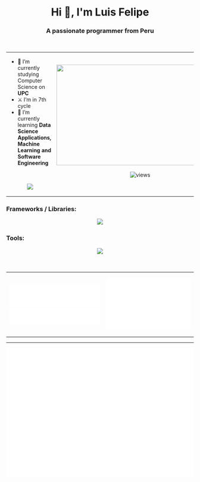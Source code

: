 <h1 align="center">Hi 👋, I'm Luis Felipe</h1>
<h3 align="center">A passionate programmer from Peru</h3>
<br>
<!-- FEED -->



<table> 
  <tr>
    <td>
      <ul>
	<li> 🔭 I’m currently studying Computer Science on <b>UPC</b></li>
	<li> ⚔ I’m in 7th cycle	</li>
	<li>🎢 I’m currently learning <b>Data Science Applications, Machine Learning and Software Engineering</b></li>
      </ul>
    </br>
      <p align=center>
      	<picture>
		<source>
		<img align="center" src="https://spotify-github-profile.vercel.app/api/view?uid=a3xpnru6loal4xlmxwvfq6u1t&cover_image=true&theme=novatorem&show_offline=true&background_color=121212&interchange=true&bar_color=53b14f&bar_color_cover=true">
      	</picture>
      </p>
    </td>
    <td >
     <picture>
	<source>
	<img src="https://github.com/Anmol-Baranwal/Cool-GIFs-For-GitHub/assets/74038190/0c7eb6ed-663b-4ce4-bfbd-18239a38ba1b" width="450" height="270">
     </picture>
     <p align=center>
     	<picture>
		<source>
		<img src="https://komarev.com/ghpvc/?username=LuisFelipePoma&label=Profile%20views&color=0e75b6&style=flat" alt="views" />
    	</picture>	
      </p>
    </td>
  </tr>
</table>

<!-- FRAMEWORKS -->
<h3 align="left">Frameworks / Libraries:</h3>
<p align="center">
  <a href="https://skillicons.dev">
    <img src="https://skillicons.dev/icons?i=react,angular,flutter,nodejs,flask,d3,spring,sklearn,tensorflow,pytorch" />
  </a>
</p>

<!-- TOOLS -->
<h3 align="left">Tools:</h3>
<p align="center">
 
<img src="https://skillicons.dev/icons?i=git,docker,aws,linux,mongodb,mysql,vscode,visualstudio,figma,bash,postman" />
  
</p>
<br/>

<!-- MORE LANGUAGES -->
<!-- CODE SNIPPET -->

<table>
  <tr>
    <td>
	<p align=center>
		<img src="/metrics.plugin.languages.details.svg" alt="Metrics" width="400">
		<img src="/metrics.plugin.languages.recent.svg" alt="Metrics" width="400">
	</p>
    </td>
    <td >
	<p align=center>
      		<img src="/metrics.plugin.code.svg" alt="Metrics" width="750">
	</p>
    </td>
  </tr>
</table>

---

<!-- CALENDAR -->
<p align="center">
	<img src="/metrics.plugin.isocalendar.fullyear.svg" alt="Metrics" width="550">
</p>
